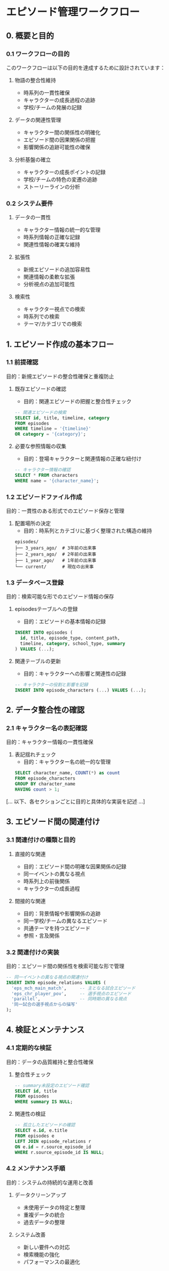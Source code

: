 # エピソード管理ワークフロー

## 0. 概要と目的

### 0.1 ワークフローの目的
このワークフローは以下の目的を達成するために設計されています：

1. 物語の整合性維持
   - 時系列の一貫性確保
   - キャラクターの成長過程の追跡
   - 学校/チームの発展の記録

2. データの関連性管理
   - キャラクター間の関係性の明確化
   - エピソード間の因果関係の把握
   - 影響関係の追跡可能性の確保

3. 分析基盤の確立
   - キャラクターの成長ポイントの記録
   - 学校/チームの特色の変遷の追跡
   - ストーリーラインの分析

### 0.2 システム要件
1. データの一貫性
   - キャラクター情報の統一的な管理
   - 時系列情報の正確な記録
   - 関連性情報の確実な維持

2. 拡張性
   - 新規エピソードの追加容易性
   - 関連情報の柔軟な拡張
   - 分析視点の追加可能性

3. 検索性
   - キャラクター視点での検索
   - 時系列での検索
   - テーマ/カテゴリでの検索

## 1. エピソード作成の基本フロー

### 1.1 前提確認
目的：新規エピソードの整合性確保と重複防止

1. 既存エピソードの確認
   - 目的：関連エピソードの把握と整合性チェック
   ```sql
   -- 関連エピソードの検索
   SELECT id, title, timeline, category 
   FROM episodes 
   WHERE timeline = '{timeline}' 
   OR category = '{category}';
   ```

2. 必要な参照情報の収集
   - 目的：登場キャラクターと関連情報の正確な紐付け
   ```sql
   -- キャラクター情報の確認
   SELECT * FROM characters 
   WHERE name = '{character_name}';
   ```

### 1.2 エピソードファイル作成
目的：一貫性のある形式でのエピソード保存と管理

1. 配置場所の決定
   - 目的：時系列とカテゴリに基づく整理された構造の維持
   ```
   episodes/
   ├── 3_years_ago/  # 3年前の出来事
   ├── 2_years_ago/  # 2年前の出来事
   ├── 1_year_ago/   # 1年前の出来事
   └── current/      # 現在の出来事
   ```

### 1.3 データベース登録
目的：検索可能な形でのエピソード情報の保存

1. episodesテーブルへの登録
   - 目的：エピソードの基本情報の記録
   ```sql
   INSERT INTO episodes (
     id, title, episode_type, content_path, 
     timeline, category, school_type, summary
   ) VALUES (...);
   ```

2. 関連テーブルの更新
   - 目的：キャラクターへの影響と関連性の記録
   ```sql
   -- キャラクターの役割と影響を記録
   INSERT INTO episode_characters (...) VALUES (...);
   ```

## 2. データ整合性の確認

### 2.1 キャラクター名の表記確認
目的：キャラクター情報の一貫性確保

1. 表記揺れチェック
   - 目的：キャラクター名の統一的な管理
   ```sql
   SELECT character_name, COUNT(*) as count
   FROM episode_characters 
   GROUP BY character_name
   HAVING count > 1;
   ```

[... 以下、各セクションごとに目的と具体的な実装を記述 ...]

## 3. エピソード間の関連付け

### 3.1 関連付けの種類と目的
1. 直接的な関連
   - 目的：エピソード間の明確な因果関係の記録
   - 同一イベントの異なる視点
   - 時系列上の前後関係
   - キャラクターの成長過程

2. 間接的な関連
   - 目的：背景情報や影響関係の追跡
   - 同一学校/チームの異なるエピソード
   - 共通テーマを持つエピソード
   - 参照・言及関係

### 3.2 関連付けの実装
目的：エピソード間の関係性を検索可能な形で管理

```sql
-- 同一イベントの異なる視点の関連付け
INSERT INTO episode_relations VALUES (
  'eps_mch_main_match',     -- 主となる試合エピソード
  'eps_chr_player_pov',     -- 選手視点のエピソード
  'parallel',               -- 同時期の異なる視点
  '同一試合の選手視点からの描写'
);
```

## 4. 検証とメンテナンス

### 4.1 定期的な検証
目的：データの品質維持と整合性確保

1. 整合性チェック
   ```sql
   -- summary未設定のエピソード確認
   SELECT id, title 
   FROM episodes 
   WHERE summary IS NULL;
   ```

2. 関連性の検証
   ```sql
   -- 孤立したエピソードの確認
   SELECT e.id, e.title
   FROM episodes e
   LEFT JOIN episode_relations r 
   ON e.id = r.source_episode_id
   WHERE r.source_episode_id IS NULL;
   ```

### 4.2 メンテナンス手順
目的：システムの持続的な運用と改善

1. データクリーンアップ
   - 未使用データの特定と整理
   - 重複データの統合
   - 過去データの整理

2. システム改善
   - 新しい要件への対応
   - 検索機能の強化
   - パフォーマンスの最適化

